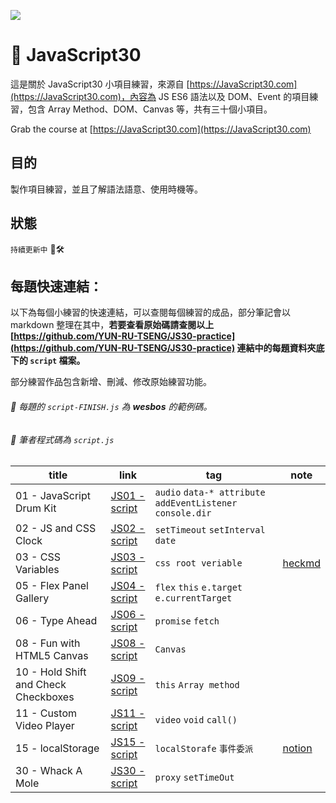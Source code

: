 ﻿![](https://javascript30.com/images/JS3-social-share.png)

# 👀 JavaScript30

這是關於 JavaScript30 小項目練習，來源自 [https://JavaScript30.com](https://JavaScript30.com)，內容為 JS ES6 語法以及 DOM、Event 的項目練習，包含 Array Method、DOM、Canvas 等，共有三十個小項目。

Grab the course at [https://JavaScript30.com](https://JavaScript30.com)

## 目的
製作項目練習，並且了解語法語意、使用時機等。

## 狀態

`持續更新中` 👀🛠

## 每題快速連結：

以下為每個小練習的快速連結，可以查閱每個練習的成品，部分筆記會以 markdown 整理在其中，**若要查看原始碼請查閱以上 [https://github.com/YUN-RU-TSENG/JS30-practice](https://github.com/YUN-RU-TSENG/JS30-practice) 連結中的每題資料夾底下的 `script` 檔案。**

部分練習作品包含新增、刪減、修改原始練習功能。

###### 👀 每題的 `script-FINISH.js` 為 **wesbos** 的範例碼。
###### 👀 筆者程式碼為 `script.js`

| title 	| link 	| tag 	| note |
|-	|-	|-	|- |
| 01 - JavaScript Drum Kit 	| [JS01 - script](https://yun-ru-tseng.github.io/JS30-practice/01%20-%20JavaScript%20Drum%20Kit/index-START.html) 	| `audio` `data-* attribute` `addEventListener` `console.dir` 	| |
| 02 - JS and CSS Clock 	| [JS02 - script](https://yun-ru-tseng.github.io/JS30-practice/02%20-%20JS%20and%20CSS%20Clock/index-START.html) 	| `setTimeout` `setInterval` `date` 	| |
| 03 - CSS Variables 	| [JS03 - script](https://yun-ru-tseng.github.io/JS30-practice/03%20-%20CSS%20Variables/index-START.html) 	| `css root veriable` 	| [heckmd](https://hackmd.io/cQ79nnGvSPi5V6wqULP2rA) |
| 05 - Flex Panel Gallery 	| [JS04 - script](https://yun-ru-tseng.github.io/JS30-practice/05%20-%20Flex%20Panel%20Gallery/index-START.html) 	| `flex` `this` `e.target` `e.currentTarget` 	| |
| 06 - Type Ahead 	| [JS06 - script](https://yun-ru-tseng.github.io/JS30-practice/06%20-%20Type%20Ahead/index-START.html) 	| `promise` `fetch`	| |
| 08 - Fun with HTML5 Canvas 	| [JS08 - script](https://yun-ru-tseng.github.io/JS30-practice/08%20-%20Fun%20with%20HTML5%20Canvas/index-START.html) 	|  `Canvas` 	| |
| 10 - Hold Shift and Check Checkboxes 	| [JS09 - script](https://yun-ru-tseng.github.io/JS30-practice/10%20-%20Hold%20Shift%20and%20Check%20Checkboxes/index-START.html) 	| `this` `Array method` 	| |
| 11 - Custom Video Player 	| [JS11 - script](https://yun-ru-tseng.github.io/JS30-practice/11%20-%20Custom%20Video%20Player/index.html) 	|  `video` `void` `call()`	| |
| 15 - localStorage 	| [JS15 - script](https://yun-ru-tseng.github.io/JS30-practice/15%20-%20LocalStorage/index-START.html) 	|  `localStorafe` `事件委派`	| [notion](https://www.notion.so/JS15-localStorage-a0910367c5234137895f8b75ca96a386) |
| 30 - Whack A Mole 	| [JS30 - script](https://yun-ru-tseng.github.io/JS30-practice/30%20-%20Whack%20A%20Mole/index-START.html) 	|  `proxy` `setTimeOut`	| |
